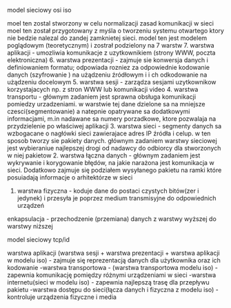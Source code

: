 model sieciowy osi iso

moel ten zostal stworzony w celu normalizacji zasad komunikacji w sieci
moel ten został przygotowany z myśla o tworzeniu systemu otwartego ktory nie bedzie nalezal do zandej zamknietej sieci. model ten jest modelem poglądowym (teoretycznym) i zostrał podzielony na 7 warstw 
7. warstwa aplikacji - umozliwia komunikacje z uzytkownikiem (strony WWW, poczta elektroniczna) 
6. warstwa prezentacji - zajmuje sie konwersja danych i definiowaniem formatu; odpowiada rozniez za odpowiednie kodowanie danych (szyfrowanie ) na użądzeniu źródłowym i i ch odkodowanie na użądzeniu docelowym 
5. warstwa sesji - zarządza sesjami uzytkownikow korzystajacych np. z stron WWW lub komunikacji video
4. warstwa transportu - głównym zadaniem jest sprawna obsługa komunikacji pomiedzy urzadzeniami.  w warstwie tej dane dzielone sa na mniejsze czesci(segmentowanie) a natepnie opatrywane sa dodatkowymi informacjami, m.in nadawane sa numery porzadkowe, ktore pozwalaja na przydzielenie po właściwej aplikacji 
3. warstwa sieci - segmenty danych sa wzbogacane o nagłówki sieci zawierajace adres IP źródła i celup. w ten sposob tworzy sie pakiety danych. głównym zadaniem warstwy sieciowej jest wybieraniue najlepszej drogi od nadawcy do odbiorcy dla stworzonych w niej pakietow 
2. warstwa łączna danych - głównym zadaniem jest wykrywanie i korygowanie błędów, na jakie narażona jest komunikacja w sieci. Dodatkowo zajmuje się podziałem wysyłanego pakietu na ramki które posuiadają informacje o arhitektórze w sieci
1. warstwa fizyczna - koduje dane do postaci czystych bitów(zer i jedynek) i przesyła je poprzez medium transmisyjne do odpowiednich urządzeń

enkapsulacja - przechodzenie (przemiana) danych z warstwy wyższej do warstwy niższej 


model sieciowy tcp/id

warstwa aplikacji (warstwa sesji + warstwa prezentacji + warstwa aplikacji w modelu iso)  - zajmuje się reprezentacją danych dla użytkownika oraz ich kodowanie 
-warstwa transportowa - (warstwa transportowa modelu iso) - zapewnia komunikację pomiędzy różnymi urządzeniami w sieci 
-warstwa internetu(sieci w modelu iso) - zapewnia najlepszą trasę dla przepływu pakietu
-warstwa dostępu do sieci(łącza danych i fizyczna z modelu iso) - kontroluje urządzenia fizyczne i media 
